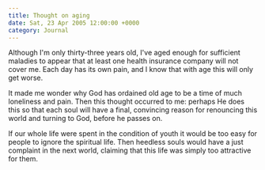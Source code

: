 ```yaml
---
title: Thought on aging
date: Sat, 23 Apr 2005 12:00:00 +0000
category: Journal
---
```


Although I'm only thirty-three years old, I've aged enough for
sufficient maladies to appear that at least one health insurance company
will not cover me.  Each day has its own pain, and I know that with age
this will only get worse.

It made me wonder why God has ordained old age to be a time of much
loneliness and pain.  Then this thought occurred to me: perhaps He does
this so that each soul will have a final, convincing reason for
renouncing this world and turning to God, before he passes on.

If our whole life were spent in the condition of youth it would be too
easy for people to ignore the spiritual life.  Then heedless souls would
have a just complaint in the next world, claiming that this life was
simply too attractive for them.


